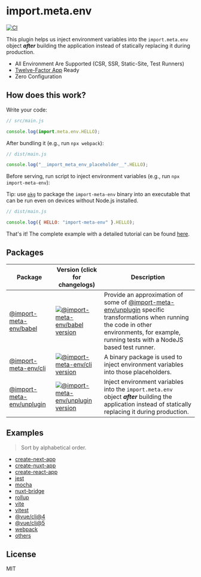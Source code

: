 # import.meta.env

[![CI](https://github.com/iendeavor/import-meta-env/actions/workflows/ci.yml/badge.svg?branch=main)](https://github.com/iendeavor/import-meta-env/actions/workflows/ci.yml)

This plugin helps us inject environment variables into the `import.meta.env` object **_after_** building the application instead of statically replacing it during production.

- All Environment Are Supported (CSR, SSR, Static-Site, Test Runners)
- [Twelve-Factor App](https://12factor.net/config) Ready
- Zero Configuration

## How does this work?

Write your code:

```js
// src/main.js

console.log(import.meta.env.HELLO);
```

After bundling it (e.g., run `npx webpack`):

```js
// dist/main.js

console.log("__import_meta_env_placeholder__".HELLO);
```

Before serving, run script to inject environment variables (e.g., run `npx import-meta-env`):

Tip: use [`pkg`](https://github.com/vercel/pkg) to package the `import-meta-env` binary into an executable that can be run even on devices without Node.js installed.

```js
// dist/main.js

console.log({ HELLO: "import-meta-env" }.HELLO);
```

That's it! The complete example with a detailed tutorial can be found [here](./packages/examples/hello-world-example/).

## Packages

| Package                                                 | Version (click for changelogs)                                                                                                       | Description                                                                                                                                                                                                                                                                    |
| ------------------------------------------------------- | ------------------------------------------------------------------------------------------------------------------------------------ | ------------------------------------------------------------------------------------------------------------------------------------------------------------------------------------------------------------------------------------------------------------------------------ |
| [@import-meta-env/babel](./packages/babel#readme)       | [![@import-meta-env/babel version](https://img.shields.io/npm/v/@import-meta-env/babel.svg)](./packages/babel/CHANGELOG.md)          | Provide an approximation of some of [@import-meta-env/unplugin](https://github.com/iendeavor/import-meta-env/tree/develop/packages/unplugin) specific transformations when running the code in other environments, for example, running tests with a NodeJS based test runner. |
| [@import-meta-env/cli](./packages/cli#readme)           | [![@import-meta-env/cli version](https://img.shields.io/npm/v/@import-meta-env/cli.svg)](./packages/cli/CHANGELOG.md)                | A binary package is used to inject environment variables into those placeholders.                                                                                                                                                                                              |
| [@import-meta-env/unplugin](./packages/unplugin#readme) | [![@import-meta-env/unplugin version](https://img.shields.io/npm/v/@import-meta-env/unplugin.svg)](./packages/unplugin/CHANGELOG.md) | Inject environment variables into the `import.meta.env` object **_after_** building the application instead of statically replacing it during production.                                                                                                                      |

## Examples

> Sort by alphabetical order.

- [create-next-app](./packages/examples/create-next-app-example)
- [create-nuxt-app](./packages/examples/create-nuxt-app-example)
- [create-react-app](./packages/examples/create-react-app-example)
- [jest](./packages/examples/babel-jest-example)
- [mocha](./packages/examples/babel-mocha-example)
- [nuxt-bridge](./packages/examples/nuxt-bridge-example)
- [rollup](./packages/examples/rollup-starter-example)
- [vite](./packages/examples/vite-starter-example)
- [vitest](./packages/examples/vite-vitest-example)
- [@vue/cli@4](./packages/examples/vue-cli-4-example)
- [@vue/cli@5](./packages/examples/vue-cli-5-example)
- [webpack](./packages/examples/webpack-starter-example)
- [others](./packages/examples)

## License

MIT
